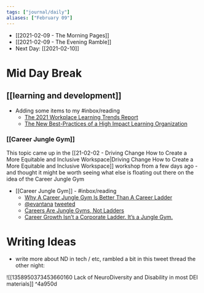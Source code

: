 ```yaml
---
tags: ["journal/daily"]
aliases: ["February 09"]
---
```


- [[2021-02-09 - The Morning Pages]]
- [[2021-02-09 - The Evening Ramble]]
- Next Day: [[2021-02-10]]

# Mid Day Break

## [[learning and development]]
- Adding some items to my #inbox/reading
	- [The 2021 Workplace Learning Trends Report](https://business.udemy.com/resources/2021-workplace-learning-trends-report/?locale=en_US&mx_pg=blog_page_hr-and-ld&ref=) 
	- [The New Best-Practices of a High Impact Learning Organization](https://joshbersin.com/2012/09/the-new-best-practices-of-a-high-impact-learning-organization/)

### [[Career Jungle Gym]]

This topic came up in the [[21-02-02 - Driving Change How to Create a More Equitable and Inclusive Workspace|Driving Change How to Create a More Equitable and Inclusive Workspace]] workshop from a few days ago - and thought it might be worth seeing what else is floating out there on the idea of the Career Jungle Gym

- [[Career Jungle Gym]] - #inbox/reading 
	-  [Why A Career Jungle Gym Is Better Than A Career Ladder](https://www.forbes.com/sites/deborahljacobs/2013/03/14/why-a-career-jungle-gym-is-better-than-a-career-ladder/?sh=4f096c931248)
	-  [@evantana](https://twitter.com/evantana) [tweeted](https://twitter.com/evantana/status/1321843177347710976)
	-  [Careers Are Jungle Gyms, Not Ladders](https://thoughtensemble.com/careers-are-jungle-gyms-not-ladders/page/47/?et_blog)
	-  [Career Growth Isn’t a Corporate Ladder. It’s a Jungle Gym.](https://www.drift.com/blog/reinvent-career-growth/)


# Writing Ideas

- write more about ND in tech / etc, rambled a bit in this tweet thread the other night:

![[1358950373453660160 Lack of NeuroDiversity and Disability in most DEI materials]] ^4a950d